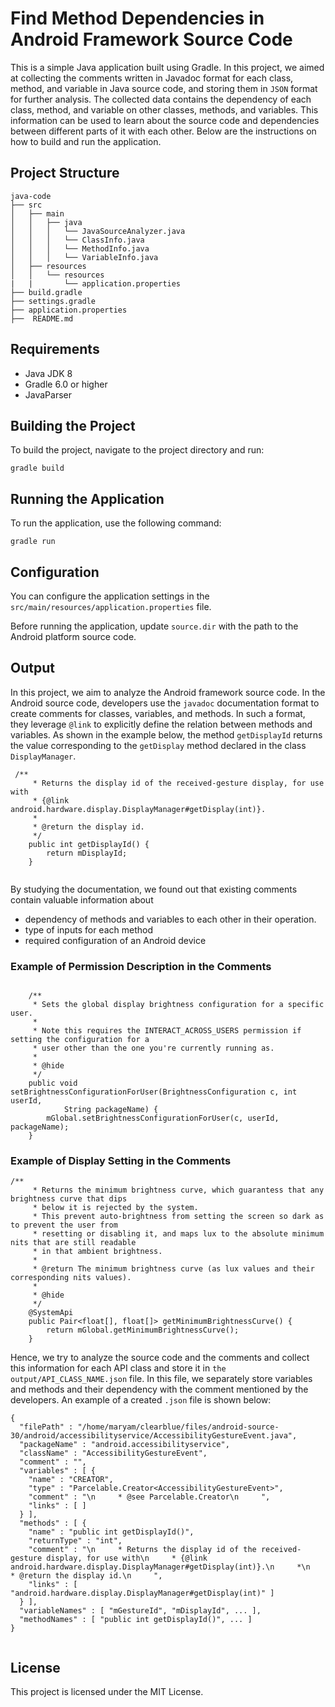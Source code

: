 # Find Method Dependencies in Android Framework Source Code 

This is a simple Java application built using Gradle. In this project, we aimed at collecting the comments written in Javadoc format for each class, method, and variable in Java source code, and storing them in `JSON` format for further analysis. The collected data contains the dependency of each class, method, and variable on other classes, methods, and variables. This information can be used to learn about the source code and dependencies between different parts of it with each other.   Below are the instructions on how to build and run the application.

## Project Structure

```
java-code
├── src
│   ├── main
│   │   ├── java
│   │   │   └── JavaSourceAnalyzer.java
│   │   │   └── ClassInfo.java
│   │   │   └── MethodInfo.java
│   │   │   └── VariableInfo.java
│   ├── resources
│   │   └── resources
|   |       └── application.properties
├── build.gradle
├── settings.gradle
├── application.properties
├──  README.md
```

## Requirements

- Java JDK 8 
- Gradle 6.0 or higher
- JavaParser 
## Building the Project

To build the project, navigate to the project directory and run:

```
gradle build
```

## Running the Application


To run the application, use the following command:

```
gradle run
```

## Configuration

You can configure the application settings in the `src/main/resources/application.properties` file. 

Before running the application, update `source.dir` with the path to the Android platform source code. 


##  Output
In this project, we aim to analyze the Android framework source code. In the Android source code, developers use the `javadoc` documentation format to create comments for classes, variables, and methods. In such a format, they leverage `@link` to explicitly define the relation between methods and variables. As shown in the example below, the method `getDisplayId` returns the value corresponding to the `getDisplay` method declared in the class `DisplayManager`.

````
 /**
     * Returns the display id of the received-gesture display, for use with
     * {@link android.hardware.display.DisplayManager#getDisplay(int)}.
     *
     * @return the display id.
     */
    public int getDisplayId() {
        return mDisplayId;
    }


````
By studying the documentation, we found out that existing comments contain valuable information about 
- dependency of methods and variables to each other in their operation.
- type of inputs for each method
- required configuration of an Android device

### Example of Permission Description in the Comments
````

    /**
     * Sets the global display brightness configuration for a specific user.
     *
     * Note this requires the INTERACT_ACROSS_USERS permission if setting the configuration for a
     * user other than the one you're currently running as.
     *
     * @hide
     */
    public void setBrightnessConfigurationForUser(BrightnessConfiguration c, int userId,
            String packageName) {
        mGlobal.setBrightnessConfigurationForUser(c, userId, packageName);
    }

````
### Example of Display Setting in the Comments
````
/**
     * Returns the minimum brightness curve, which guarantess that any brightness curve that dips
     * below it is rejected by the system.
     * This prevent auto-brightness from setting the screen so dark as to prevent the user from
     * resetting or disabling it, and maps lux to the absolute minimum nits that are still readable
     * in that ambient brightness.
     *
     * @return The minimum brightness curve (as lux values and their corresponding nits values).
     *
     * @hide
     */
    @SystemApi
    public Pair<float[], float[]> getMinimumBrightnessCurve() {
        return mGlobal.getMinimumBrightnessCurve();
    }

````
Hence, we try to analyze the source code and the comments and collect this information for each API class and store it in `the output/API_CLASS_NAME.json` file. In this file, we separately store variables and methods and their dependency with the comment mentioned by the developers. An example of a created `.json` file is shown below:

````
{
  "filePath" : "/home/maryam/clearblue/files/android-source-30/android/accessibilityservice/AccessibilityGestureEvent.java",
  "packageName" : "android.accessibilityservice",
  "className" : "AccessibilityGestureEvent",
  "comment" : "",
  "variables" : [ {
    "name" : "CREATOR",
    "type" : "Parcelable.Creator<AccessibilityGestureEvent>",
    "comment" : "\n     * @see Parcelable.Creator\n     ",
    "links" : [ ]
  } ],
  "methods" : [ {
    "name" : "public int getDisplayId()",
    "returnType" : "int",
    "comment" : "\n     * Returns the display id of the received-gesture display, for use with\n     * {@link android.hardware.display.DisplayManager#getDisplay(int)}.\n     *\n     * @return the display id.\n     ",
    "links" : [ "android.hardware.display.DisplayManager#getDisplay(int)" ]
  } ],
  "variableNames" : [ "mGestureId", "mDisplayId", ... ],
  "methodNames" : [ "public int getDisplayId()", ... ]
}


````


## License

This project is licensed under the MIT License.
